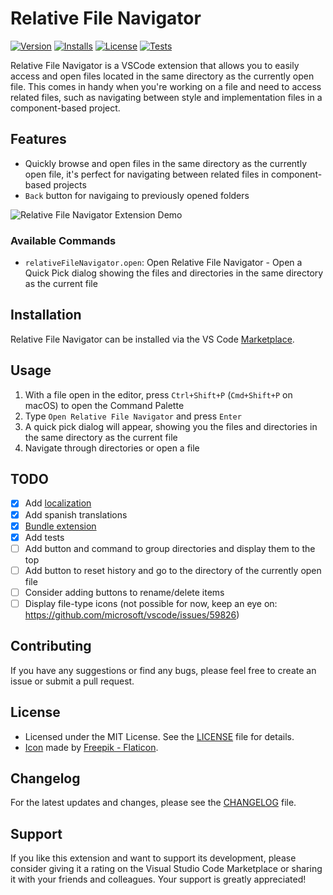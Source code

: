 # Relative File Navigator

[![Version](https://img.shields.io/visual-studio-marketplace/v/eduarbo.relative-file-navigator)](https://marketplace.visualstudio.com/items?itemName=eduarbo.relative-file-navigator)
[![Installs](https://img.shields.io/visual-studio-marketplace/i/eduarbo.relative-file-navigator)](https://marketplace.visualstudio.com/items?itemName=eduarbo.relative-file-navigator)
[![License](https://img.shields.io/github/license/eduarbo/vscode-relative-file-navigator)](https://github.com/eduarbo/vscode-relative-file-navigator/blob/main/LICENSE)
[![Tests](https://img.shields.io/github/actions/workflow/status/eduarbo/vscode-relative-file-navigator/tests.yml?branch=main&label=Tests)](https://github.com/eduarbo/vscode-relative-file-navigator/actions/workflows/tests.yml?query=branch%3Amain+workflow%3A%22Run+Tests%22)

Relative File Navigator is a VSCode extension that allows you to easily access and open files located in the same directory as the currently open file. This comes in handy when you're working on a file and need to access related files, such as navigating between style and implementation files in a component-based project.

## Features

- Quickly browse and open files in the same directory as the currently open file, it's perfect for navigating between related files in component-based projects
- `Back` button for navigaing to previously opened folders

![Relative File Navigator Extension Demo](https://github.com/eduarbo/vscode-relative-file-navigator/assets/335073/d27376b7-f5ea-4e3f-afff-94f1fb165fff)

### Available Commands

* `relativeFileNavigator.open`: Open Relative File Navigator - Open a Quick Pick dialog showing the files and directories in the same directory as the current file

## Installation

Relative File Navigator can be installed via the VS Code [Marketplace](https://marketplace.visualstudio.com/items?itemName=eduarbo.relative-file-navigator).

## Usage

1. With a file open in the editor, press `Ctrl+Shift+P` (`Cmd+Shift+P` on macOS) to open the Command Palette
2. Type `Open Relative File Navigator` and press `Enter`
3. A quick pick dialog will appear, showing you the files and directories in the same directory as the current file
4. Navigate through directories or open a file

## TODO
- [X] Add [localization](https://github.com/microsoft/vscode-l10n)
- [X] Add spanish translations
- [X] [Bundle extension](https://aka.ms/vscode-bundle-extension)
- [X] Add tests
- [ ] Add button and command to group directories and display them to the top
- [ ] Add button to reset history and go to the directory of the currently open file
- [ ] Consider adding buttons to rename/delete items
- [ ] Display file-type icons (not possible for now, keep an eye on: https://github.com/microsoft/vscode/issues/59826)

## Contributing

If you have any suggestions or find any bugs, please feel free to create an issue or submit a pull request.

## License

- Licensed under the MIT License. See the [LICENSE](https://raw.githubusercontent.com/eduarbo/vscode-relative-file-navigator/main/LICENSE) file for details.
- [Icon](assets/icon.png) made by <a href="https://www.flaticon.com/free-icons/html" title="html icons">Freepik - Flaticon</a>.

## Changelog

For the latest updates and changes, please see the [CHANGELOG](CHANGELOG.md) file.

## Support

If you like this extension and want to support its development, please consider giving it a rating on the Visual Studio Code Marketplace or sharing it with your friends and colleagues. Your support is greatly appreciated!
